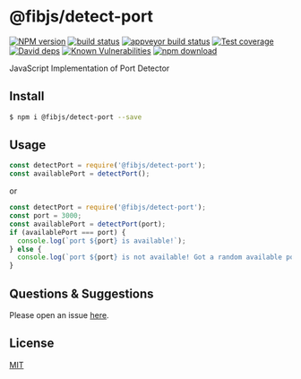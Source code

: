 # @fibjs/detect-port

[![NPM version][npm-image]][npm-url]
[![build status][travis-image]][travis-url]
[![appveyor build status][appveyor-image]][appveyor-url]
[![Test coverage][codecov-image]][codecov-url]
[![David deps][david-image]][david-url]
[![Known Vulnerabilities][snyk-image]][snyk-url]
[![npm download][download-image]][download-url]

[npm-image]: https://img.shields.io/npm/v/@fibjs/detect-port.svg?style=flat-square
[npm-url]: https://npmjs.org/package/@fibjs/detect-port
[travis-image]: https://img.shields.io/travis/fibjs-modules/detect-port.svg?style=flat-square
[travis-url]: https://travis-ci.org/fibjs-modules/detect-port
[appveyor-image]: https://ci.appveyor.com/api/projects/status/34hk280r11xavawl/branch/master?svg=true
[appveyor-url]: https://ci.appveyor.com/project/ngot/detect-port
[codecov-image]: https://img.shields.io/codecov/c/github/fibjs-modules/detect-port.svg?style=flat-square
[codecov-url]: https://codecov.io/github/fibjs-modules/detect-port?branch=master
[david-image]: https://img.shields.io/david/fibjs-modules/detect-port.svg?style=flat-square
[david-url]: https://david-dm.org/fibjs-modules/detect-port
[snyk-image]: https://snyk.io/test/npm/@fibjs/detect-port/badge.svg?style=flat-square
[snyk-url]: https://snyk.io/test/npm/@fibjs/detect-port
[download-image]: https://img.shields.io/npm/dm/@fibjs/detect-port.svg?style=flat-square
[download-url]: https://npmjs.org/package/@fibjs/detect-port

JavaScript Implementation of Port Detector

## Install

```bash
$ npm i @fibjs/detect-port --save
```

## Usage

```js
const detectPort = require('@fibjs/detect-port');
const availablePort = detectPort();
```

or

```js
const detectPort = require('@fibjs/detect-port');
const port = 3000;
const availablePort = detectPort(port);
if (availablePort === port) {
  console.log(`port ${port} is available!`);
} else {
  console.log(`port ${port} is not available! Got a random available port: ${availablePort} for you.`);
}
```

## Questions & Suggestions

Please open an issue [here](https://github.com/fibjs-modules/detect-port/issues).

## License

[MIT](LICENSE)
